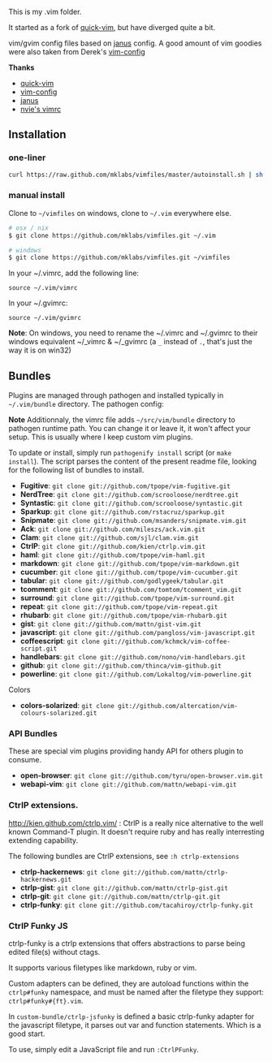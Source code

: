 
This is my .vim folder.

It started as a fork of [quick-vim][], but have diverged quite a bit.

vim/gvim config files based on [janus][] config. A good amount of vim goodies
were also taken from Derek's [vim-config][]

**Thanks**

* [quick-vim][]
* [vim-config][]
* [janus][]
* [nvie's vimrc][]

[vim-config]: https://github.com/derekwyatt/vim-config/
[janus]: http://github.com/carlhuda/janus
[quick-vim]: https://github.com/brianleroux/quick-vim/
[nvie's vimrc]: https://github.com/nvie/vimrc

Installation
------------

### one-liner

```sh
curl https://raw.github.com/mklabs/vimfiles/master/autoinstall.sh | sh
```

### manual install

Clone to `~/vimfiles` on windows, clone to `~/.vim` everywhere else.

```sh
# osx / nix
$ git clone https://github.com/mklabs/vimfiles.git ~/.vim

# windows
$ git clone https://github.com/mklabs/vimfiles.git ~/vimfiles
```

In your ~/.vimrc, add the following line:

    source ~/.vim/vimrc

In your ~/.gvimrc:

    source ~/.vim/gvimrc

**Note**: On windows, you need to rename the ~/.vimrc and ~/.gvimrc to
their windows equivalent ~/_vimrc & ~/_gvimrc (a `_` instead of `.`,
that's just the way it is on win32)

Bundles
-------

Plugins are managed through pathogen and installed typically in
`~/.vim/bundle` directory. The pathogen config:

**Note** Additionnaly, the vimrc file adds `~/src/vim/bundle` directory
to pathogen runtime path. You can change it or leave it, it won't affect
your setup. This is usually where I keep custom vim plugins.

To update or install, simply run `pathogenify install` script (or `make
install`). The script parses the content of the present readme file,
looking for the following list of bundles to install.

- **Fugitive**:          `git clone git://github.com/tpope/vim-fugitive.git`
- **NerdTree**:          `git clone git://github.com/scrooloose/nerdtree.git`
- **Syntastic**:         `git clone git://github.com/scrooloose/syntastic.git`
- **Sparkup**:           `git clone git://github.com/rstacruz/sparkup.git`
- **Snipmate**:          `git clone git://github.com/msanders/snipmate.vim.git`
- **Ack**:               `git clone git://github.com/mileszs/ack.vim.git`
- **Clam**:              `git clone git://github.com/sjl/clam.vim.git`
- **CtrlP**:             `git clone git://github.com/kien/ctrlp.vim.git`
- **haml**:              `git clone git://github.com/tpope/vim-haml.git`
- **markdown**:          `git clone git://github.com/tpope/vim-markdown.git`
- **cucumber**:          `git clone git://github.com/tpope/vim-cucumber.git`
- **tabular**:           `git clone git://github.com/godlygeek/tabular.git`
- **tcomment**:          `git clone git://github.com/tomtom/tcomment_vim.git`
- **surround**:          `git clone git://github.com/tpope/vim-surround.git`
- **repeat**:            `git clone git://github.com/tpope/vim-repeat.git`
- **rhubarb**:           `git clone git://github.com/tpope/vim-rhubarb.git`
- **gist**:              `git clone git://github.com/mattn/gist-vim.git`
- **javascript**:        `git clone git://github.com/pangloss/vim-javascript.git`
- **coffeescript**:      `git clone git://github.com/kchmck/vim-coffee-script.git`
- **handlebars**:        `git clone git://github.com/nono/vim-handlebars.git`
- **github**:            `git clone git://github.com/thinca/vim-github.git`
- **powerline**:         `git clone git://github.com/Lokaltog/vim-powerline.git`

Colors

- **colors-solarized**:  `git clone git://github.com/altercation/vim-colours-solarized.git`

### API Bundles

These are special vim plugins providing handy API for others plugin to
consume.

- **open-browser**:     `git clone git://github.com/tyru/open-browser.vim.git`
- **webapi-vim**:       `git clone git://github.com/mattn/webapi-vim.git`

### CtrlP extensions.

http://kien.github.com/ctrlp.vim/
:
CtrlP is a really nice alternative to the well known Command-T plugin. It
doesn't require ruby and has really interresting extending capability.

The following bundles are CtrlP extensions, see `:h ctrlp-extensions`

- **ctrlp-hackernews**: `git clone git://github.com/mattn/ctrlp-hackernews.git`
- **ctrlp-gist**:       `git clone git://github.com/mattn/ctrlp-gist.git`
- **ctrlp-git**:        `git clone git://github.com/mattn/ctrlp-git.git`
- **ctrlp-funky**:      `git clone git://github.com/tacahiroy/ctrlp-funky.git`

### CtrlP Funky JS

ctrlp-funky is a ctrlp extensions that offers abstractions to parse
being edited file(s) without ctags.

It supports various filetypes like markdown, ruby or vim.

Custom adapters can be defined, they are autoload functions within the
`ctrlp#funky` namespace, and must be named after the filetype they
support: `ctrlp#funky#{ft}.vim`.

In `custom-bundle/ctrlp-jsfunky` is defined a basic ctrlp-funky adapter
for the javascript filetype, it parses out var and function statements.
Which is a good start.

To use, simply edit a JavaScript file and run `:CtrlPFunky`.
